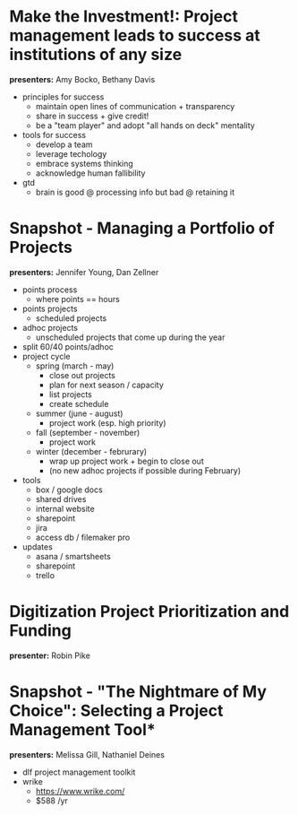 Make the Investment!: Project management leads to success at institutions of any size
==========

**presenters:** Amy Bocko, Bethany Davis

- principles for success
	- maintain open lines of communication + transparency
	- share in success + give credit!
	- be a "team player" and adopt "all hands on deck" mentality
- tools for success
	- develop a team
	- leverage techology
	- embrace systems thinking
	- acknowledge human fallibility
- gtd
	- brain is good @ processing info but bad @ retaining it

Snapshot - Managing a Portfolio of Projects
==========

**presenters:** Jennifer Young, Dan Zellner

- points process
	- where points == hours
- points projects
	- scheduled projects
- adhoc projects
	- unscheduled projects that come up during the year
- split 60/40 points/adhoc
- project cycle
	- spring (march - may)
		- close out projects
		- plan for next season / capacity
		- list projects
		- create schedule
	- summer (june - august)
		- project work (esp. high priority)
	- fall (september - november)
		- project work
	- winter (december - februrary)
		- wrap up project work + begin to close out
		- (no new adhoc projects if possible during February)
- tools
	- box / google docs
	- shared drives
	- internal website
	- sharepoint
	- jira
	- access db / filemaker pro
- updates
	- asana / smartsheets
	- sharepoint
	- trello

Digitization Project Prioritization and Funding
==========

**presenter:** Robin Pike


Snapshot - "The Nightmare of My Choice": Selecting a Project Management Tool*
==========

**presenters:** Melissa Gill, Nathaniel Deines

- dlf project management toolkit
- wrike
	- https://www.wrike.com/
	- $588 /yr

